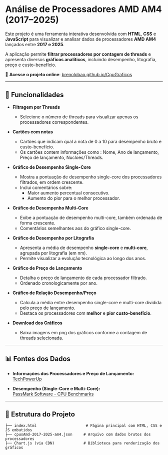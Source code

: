 # Análise de Processadores AMD AM4 (2017–2025)

Este projeto é uma ferramenta interativa desenvolvida com **HTML**, **CSS** e **JavaScript** para visualizar e analisar dados de processadores **AMD AM4** lançados entre **2017 e 2025**.

A aplicação permite **filtrar processadores por contagem de threads** e apresenta diversos **gráficos analíticos**, incluindo desempenho, litografia, preço e custo-benefício.

🔗 **Acesse o projeto online**: [brenolobao.github.io/CpuGraficos](https://brenolobao.github.io/CpuGraficos/)

---

## 🚀 Funcionalidades

- **Filtragem por Threads**
  - Selecione o número de threads para visualizar apenas os processadores correspondentes.

- **Cartões com notas**
  - Cartões que indicam qual a nota de 0 a 10 para desempenho bruto e custo-benefício.
  - Os cartões contem informações como : Nome, Ano de lançamento, Preço de lançamento, Nucloes/Threads.

- **Gráfico de Desempenho Single-Core**
  - Mostra a pontuação de desempenho single-core dos processadores filtrados, em ordem crescente.
  - Inclui comentários sobre:
    - Maior aumento percentual consecutivo.
    - Aumento do pior para o melhor processador.

- **Gráfico de Desempenho Multi-Core**
  - Exibe a pontuação de desempenho multi-core, também ordenada de forma crescente.
  - Comentários semelhantes aos do gráfico single-core.

- **Gráfico de Desempenho por Litografia**
  - Apresenta a média de desempenho **single-core** e **multi-core**, agrupada por litografia (em nm).
  - Permite visualizar a evolução tecnológica ao longo dos anos.

- **Gráfico de Preço de Lançamento**
  - Detalha o preço de lançamento de cada processador filtrado.
  - Ordenado cronologicamente por ano.

- **Gráfico de Relação Desempenho/Preço**
  - Calcula a média entre desempenho single-core e multi-core dividida pelo preço de lançamento.
  - Destaca os processadores com **melhor** e **pior custo-benefício**.

- **Download dos Gráficos**
  - Baixa imagens em png dos gráficos conforme a contagem de threads selecionada.

---

## 📊 Fontes dos Dados

- **Informações dos Processadores e Preço de Lançamento:**  
  [TechPowerUp](https://www.techpowerup.com/cpu-specs/)

- **Desempenho (Single-Core e Multi-Core):**  
  [PassMark Software - CPU Benchmarks](https://www.cpubenchmark.net/)

---

## 📁 Estrutura do Projeto

```text
├── index.html                      # Página principal com HTML, CSS e JS embutidos
├── cpusAmd-2017-2025-am4.json     # Arquivo com dados brutos dos processadores
├── Chart.js (via CDN)             # Biblioteca para renderização dos gráficos
